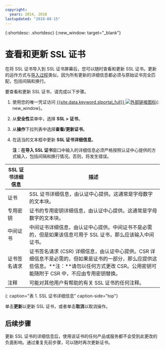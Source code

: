 ```yaml
---
copyright:
  years: 2014, 2018
lastupdated: "2018-08-15"
---
```


{:shortdesc: .shortdesc}
{:new_window: target="_blank"}

# 查看和更新 SSL 证书

在将 SSL 证书导入到 SSL 证书屏幕后，您可以随时查看和更新 SSL 证书。更新的运作方式与[导入过程](import-ssl-certificate.html)类似，因为所有更新的详细信息都必须与原始证书完全匹配，包括间隔和换行。

要查看和更新 SSL 证书，请完成以下步骤。

1. 使用您的唯一凭证访问 [{{site.data.keyword.slportal_full}} ![外部链接图标](../../icons/launch-glyph.svg "外部链接图标")](https://control.softlayer.com/){: new_window}。
2. 从**安全性**菜单中，选择 **SSL > 证书**。
2. 从**操作**下拉列表中选择**查看/更新证书**。
3. 在适当的文本框中更新 **SSL 证书详细信息**。

   **注：**在**导入 SSL 证书**窗口中输入的详细信息必须严格按照认证中心提供的方式输入，包括间隔和换行情况。否则，将发生错误。

| SSL 证书详细信息     | 描述 |
| --------------------------- | ----------- |
|证书|SSL 证书详细信息，由认证中心提供。这通常是字母数字的文本块。|
|专用密钥|证书的专用密钥详细信息，由认证中心提供。这通常是字母数字的文本块。|
|中间证书|中间证书详细信息，由认证中心提供。中间证书不是必需的，但是如果该信息可用于 SSL 证书，那么应该输入中间证书。|
|证书签名请求|证书签名请求 (CSR) 详细信息，由认证中心提供。CSR 详细信息不是必需的，但如果是证书的一部分，那么应提供这些信息。**注：**请勿以任何方式更改 CSR。公用密钥可能随附于 CSR 中，不应由专用密钥替换。|
|注释|可能对其他用户有帮助的有关 SSL 证书的任何注释。|
{: caption="表 1. SSL 证书详细信息" caption-side="top"}

单击**更新**以更新 SSL 证书，或者单击**取消**以取消操作。




## 后续步骤

更新 SSL 证书的详细信息后，使用该证书的任何产品或服务都不会受到此更改的负面影响。通过重复先前步骤，可以随时再次更新证书。
